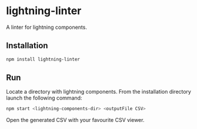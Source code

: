 # lightning-linter

A linter for lightning components.

## Installation

```bash
npm install lightning-linter
```

## Run

Locate a directory with lightning components. From the installation directory launch the following command:

```bash
npm start <lightning-components-dir> <outputFile CSV>
```

Open the generated CSV with your favourite CSV viewer.
